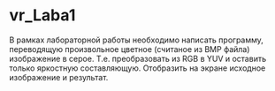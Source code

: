 # vr_Laba1

В рамках лабораторной работы необходимо написать программу, переводящую произвольное цветное (считаное из BMP файла) изображение в серое. Т.е. преобразовать из RGB в YUV и оставить только яркостную составляющую. Отобразить на экране исходное изображение и результат.
